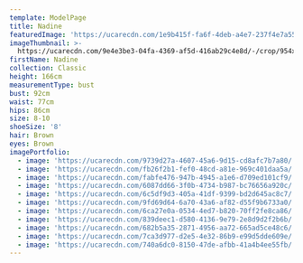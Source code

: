 ```yaml
---
template: ModelPage
title: Nadine
featuredImage: 'https://ucarecdn.com/1e9b415f-fa6f-4deb-a4e7-237f4e7a5510/'
imageThumbnail: >-
  https://ucarecdn.com/9e4e3be3-04fa-4369-af5d-416ab29c4e8d/-/crop/954x1099/824,0/-/preview/
firstName: Nadine
collection: Classic
height: 166cm
measurementType: bust
bust: 92cm
waist: 77cm
hips: 86cm
size: 8-10
shoeSize: '8'
hair: Brown
eyes: Brown
imagePortfolio:
  - image: 'https://ucarecdn.com/9739d27a-4607-45a6-9d15-cd8afc7b7a80/'
  - image: 'https://ucarecdn.com/fb26f2b1-fef0-48cd-a81e-969c401daa5a/'
  - image: 'https://ucarecdn.com/fabfe476-947b-4945-a1e6-d709ed101cf9/'
  - image: 'https://ucarecdn.com/6087dd66-3f0b-4734-b987-bc76656a920c/'
  - image: 'https://ucarecdn.com/6c5df9d3-405a-41df-9399-bd2d645ac8c7/'
  - image: 'https://ucarecdn.com/9fd69d64-6a70-43a6-af82-d55f9b6733a0/'
  - image: 'https://ucarecdn.com/6ca27e0a-0534-4ed7-b820-70ff2fe8ca86/'
  - image: 'https://ucarecdn.com/839deec1-d580-4136-9e79-2e8d9d2f2b6b/'
  - image: 'https://ucarecdn.com/682b5a35-2871-4956-aa72-665ad5ce48c6/'
  - image: 'https://ucarecdn.com/7ca3d977-d2e5-4e32-86b9-e99d5dde609e/'
  - image: 'https://ucarecdn.com/740a6dc0-8150-47de-afbb-41a4b4ee55fb/'
---
```


